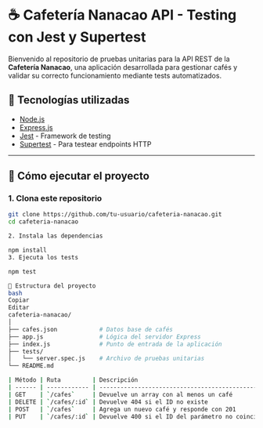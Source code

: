 # ☕ Cafetería Nanacao API - Testing con Jest y Supertest

Bienvenido al repositorio de pruebas unitarias para la API REST de la **Cafetería Nanacao**, una aplicación desarrollada para gestionar cafés y validar su correcto funcionamiento mediante tests automatizados.

## 🧪 Tecnologías utilizadas

- [Node.js](https://nodejs.org/)
- [Express.js](https://expressjs.com/)
- [Jest](https://jestjs.io/) - Framework de testing
- [Supertest](https://github.com/visionmedia/supertest) - Para testear endpoints HTTP

---

## 🚀 Cómo ejecutar el proyecto

### 1. Clona este repositorio

```bash
git clone https://github.com/tu-usuario/cafeteria-nanacao.git
cd cafeteria-nanacao

2. Instala las dependencias

npm install
3. Ejecuta los tests

npm test

📁 Estructura del proyecto
bash
Copiar
Editar
cafeteria-nanacao/
│
├── cafes.json            # Datos base de cafés
├── app.js                # Lógica del servidor Express
├── index.js              # Punto de entrada de la aplicación
├── tests/
│   └── server.spec.js    # Archivo de pruebas unitarias
└── README.md

| Método | Ruta         | Descripción                                                        |
| ------ | ------------ | ------------------------------------------------------------------ |
| GET    | `/cafes`     | Devuelve un array con al menos un café                             |
| DELETE | `/cafes/:id` | Devuelve 404 si el ID no existe                                    |
| POST   | `/cafes`     | Agrega un nuevo café y responde con 201                            |
| PUT    | `/cafes/:id` | Devuelve 400 si el ID del parámetro no coincide con el ID del body |
```
